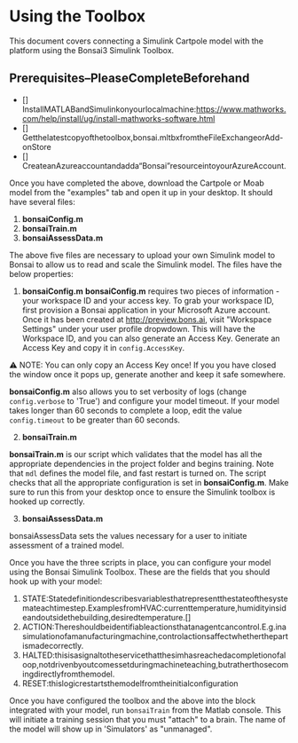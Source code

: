 # Using the Toolbox

This document covers connecting a Simulink Cartpole model with the platform using the Bonsai3 Simulink Toolbox.

## Prerequisites–PleaseCompleteBeforehand
- []   InstallMATLABandSimulinkonyourlocalmachine:https://www.mathworks.com/help/install/ug/install-mathworks-software.html
- []   Getthelatestcopyofthetoolbox,bonsai.mltbxfromtheFileExchangeorAdd-onStore
- []   CreateanAzureaccountandadda“Bonsai”resourceintoyourAzureAccount.

Once you have completed the above, download the Cartpole or Moab model from the "examples" tab and open it up in your desktop. It should have several files:

1. **bonsaiConfig.m**
2. **bonsaiTrain.m**
3. **bonsaiAssessData.m**


The above five files are necessary to upload your own Simulink model to Bonsai to allow us to read and scale the Simulink model. The files have the below properties: 

1. **bonsaiConfig.m**
**bonsaiConfig.m** requires two pieces of information - your workspace ID and your access key. To grab your workspace ID, first provision a Bonsai application in your Microsoft Azure account. Once it has been created at http://preview.bons.ai, visit "Workspace Settings" under your user profile dropwdown. This will have the Workspace ID, and you can also generate an Access Key. Generate an Access Key and copy it in `config.AccessKey`. 

:warning: NOTE: You can only copy an Access Key once! If you you have closed the window once it pops up, generate another and keep it safe somewhere.



**bonsaiConfig.m** also allows you to set verbosity of logs (change `config.verbose` to 'True') and configure your model timeout. If your model takes longer than 60 seconds to complete a loop, edit the value `config.timeout` to be greater than 60 seconds. 

2. **bonsaiTrain.m**

**bonsaiTrain.m** is our script which validates that the model has all the appropriate dependencies in the project folder and begins training. Note that `mdl` defines the model file, and fast restart is turned on. The script checks that all the appropriate configuration is set in **bonsaiConfig.m**. Make sure to run this from your desktop once to ensure the Simulink toolbox is hooked up correctly.


3. **bonsaiAssessData.m**

bonsaiAssessData sets the values necessary for a user to initiate assessment of a trained model. 

Once you have the three scripts in place, you can configure your model using the Bonsai Simulink Toolbox. These are the fields that you should hook up with your model: 

1.  STATE:Statedefinitiondescribesvariablesthatrepresentthestateofthesystemateachtimestep.ExamplesfromHVAC:currenttemperature,humidityinsideandoutsidethebuilding,desiredtemperature.[]
2.  ACTION:Thereshouldbeidentifiableactionsthatanagentcancontrol.E.g.inasimulationofamanufacturingmachine,controlactionsaffectwhetherthepartismadecorrectly.
4.  HALTED:thisisasignaltotheservicethatthesimhasreachedacompletionofaloop,notdrivenbyoutcomessetduringmachineteaching,butratherthosecomingdirectlyfromthemodel.
5.  RESET:thislogicrestartsthemodelfromtheinitialconfiguration

Once you have configured the toolbox and the above into the block integrated with your model, run `bonsaiTrain` from the Matlab console. This will initiate a training session that you must "attach" to a brain. The name of the model will show up in 'Simulators' as "unmanaged".
